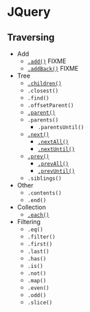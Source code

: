 # JQuery
## Traversing
- Add
    - [`.add()`](jq-add.html) FIXME
    - [`.addBack()`](jq-add-back.html) FIXME
- Tree 
    - [`.children()`](jq-children.html)
    - `.closest()`
    - `.find()`
    - `.offsetParent()`
    - [`.parent()`](../selector/jq-select-parent.html)
    - `.parents()`
        - `.parentsUntil()`
    - [`.next()`](jq-next.html)
        - [`.nextAll()`](jq-next.html)
        - [`.nextUntil()`](jq-next-until.html)
    - [`.prev()`](jq-next.html)
        - [`.prevAll()`](jq-next.html)
        - [`.prevUntil()`](jq-next-until.html)
    - `.siblings()`
- Other
    - `.contents()`
    - `.end()`
- Collection
    - [`.each()`](jq-children.html)
- Filtering
    - `.eq()`
    - `.filter()`
    - `.first()`
    - `.last()`
    - `.has()`
    - `.is()`
    - `.not()`
    - `.map()`
    - `.even()`
    - `.odd()`
    - `.slice()`
